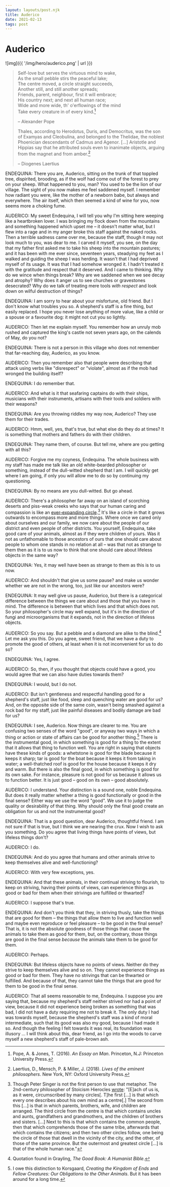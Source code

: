 ```yaml
---
layout: layouts/post.njk
title: Auderico
date: 2021-02-13
tags: post
---
```


# Auderico

![img]({{ '/img/hero/auderico.png' | url }})

> Self-love but serves the virtuous mind to wake,  
> As the small pebble stirs the peaceful lake;  
> The centre moved, a circle straight succeeds,  
> Another still, and still another spreads;  
> Friends, parent, neighbour, first it will embrace;  
> His country next; and next all human race;  
> Wide and more wide, th' o'erflowings of the mind  
> Take every creature in of every kind.[^1]
>
> – Alexander Pope
>
> Thales, according to Herodotus, Duris, and Democritus, was the son of Examyas and Cleobulina, and belonged to the Thelidae, the noblest Phoenician descendants of Cadmus and Agenor. [...] Aristotle and Hippias say that he attributed souls even to inanimate objects, arguing from the magnet and from amber.[^2]
>
> – Diogenes Laertius

ENDEQUINA: There you are, Auderico, sitting on the trunk of that toppled tree, dispirited, brooding, as if the wolf had come out of the forest to prey on your sheep. What happened to you, man? You used to be the lion of our village. The sight of you now makes me feel saddened myself. I remember how radiant you were, like the mother of a newborn babe, but always and everywhere. The air itself, which then seemed a kind of wine for you, now seems more a choking fume.

AUDERICO: My sweet Endequina, I will tell you why I'm sitting here weeping like a heartbroken lover. I was bringing my flock down from the mountains and something happened which upset me – it doesn't matter what, but I flew into a rage and in my anger broke this staff against the naked rocks. Then a terrible sadness came over me, because the staff, though it may not look much to you, was dear to me. I carved it myself, you see, on the day that my father first asked me to take his sheep into the mountain pastures; and it has been with me ever since, seventeen years, steadying my feet as I walked and guiding the sheep I was herding. It wasn't that I had deprived myself of its usage. It was that I had somehow wronged it. I hadn't treated it with the gratitude and respect that it deserved. And I came to thinking. Why do we wince when things break? Why are we saddened when we see decay and atrophy? Why does it anger us to see churches or gravestones desecrated? Why do we talk of treating mere tools _with respect_ and look down on wilful destruction of things?

ENDEQUINA: I am sorry to hear about your misfortune, old friend. But I don't know what troubles you so. A shepherd's staff is a fine thing, but easily replaced. I hope you never lose anything of more value, like a child or a spouse or a favourite dog: it might not cut you so lightly.

AUDERICO: Then let me explain myself. You remember how an unruly mob rushed and captured the king's castle not seven years ago, on the calends of May, do you not?

ENDEQUINA: There is not a person in this village who does not remember that far-reaching day, Auderico, as you know.

AUDERICO: Then you remember also that people were describing that attack using verbs like "disrespect" or "violate", almost as if the mob had wronged the building itself?

ENDEQUINA: I do remember that.

AUDERICO: And what is it that seafaring captains do with their ships, musicians with their instruments, artisans with their tools and soldiers with their weapons?

ENDEQUINA: Are you throwing riddles my way now, Auderico? They use them for their trades.

AUDERICO: Hmm, well, yes, that's true, but what else do they do at times? It is something that mothers and fathers do with their children.

ENDEQUINA: They name them, of course. But tell me, where are you getting with all this?

AUDERICO: Forgive me my coyness, Endequina. The whole business with my staff has made me talk like an old white-bearded philosopher or something, instead of the dull-witted shepherd that I am. I will quickly get where I am going, if only you will allow me to do so by continuing my questioning.

ENDEQUINA: By no means are you dull-witted. But go ahead.

AUDERICO: There's a philosopher far away on an island of scorching deserts and piss-weak creeks who says that our human caring and compassion is like an [ever-expanding circle](https://en.wikipedia.org/wiki/The_Expanding_Circle).[^3] It's like a circle in that it grows outwards to encompass more and more things. Where once we cared only about ourselves and our family, we now care about the people of our district and even people of other districts. You yourself, Endequina, take good care of your animals, almost as if they were children of yours. Was it not as unfathomable to those ancestors of ours that one should care about people to whom one stands in no relation at all – was that not as strange to them then as it is to us now to think that one should care about lifeless objects in the same way?

ENDEQUINA: Yes, it may well have been as strange to them as this is to us now.

AUDERICO: And shouldn't that give us some pause? and make us wonder whether we are not in the wrong, too, just like our ancestors were?

ENDEQUINA: It may well give us pause, Auderico, but there is a categorical difference between the things we care about and those that you have in mind. The difference is between that which lives and that which does not. So your philosopher's circle may well expand, but it's in the direction of fungi and microorganisms that it expands, not in the direction of lifeless objects.

AUDERICO: So you say. But a pebble and a diamond are alike to the blind.[^4] Let me ask you this. Do you agree, sweet friend, that we have a duty to promote the good of others, at least when it is not inconvenient for us to do so?

ENDEQUINA: Yes, I agree.

AUDERICO: So, then, if you thought that objects could have a good, you would agree that we can also have duties towards them?

ENDEQUINA: I would, but I do not.

AUDERICO: But isn't gentleness and respectful handling good for a shepherd's staff, just like food, sleep and quenching water are good for us? And, on the opposite side of the same coin, wasn't being smashed against a rock bad for my staff, just like painful diseases and bodily damage are bad for us?

ENDEQUINA: I see, Auderico. Now things are clearer to me. You are confusing two senses of the word "good", or anyway two ways in which a thing or action or state of affairs can be good for another thing.[^5] There is the instrumental good, in which something is good for a thing to the extent that it allows that thing to function well. You are right in saying that objects have these kinds of goods: a whetstone is good for the blade because it keeps it sharp; tar is good for the boat because it keeps it from taking in water; a well-thatched roof is good for the house because it keeps it dry and warm. But there is also the final good, in which something is good for its own sake. For instance, pleasure is not good for us because it allows us to function better. It is just good – good on its own – good absolutely.

AUDERICO: I understand. Your distinction is a sound one, noble Endequina. But does it really matter whether a thing is good functionally or good in the final sense? Either way we use the word "good". We use it to judge the quality or desirability of that thing. Why should only the final good create an obligation for us and not the instrumental good?

ENDEQUINA: That is a good question, dear Auderico, thoughtful friend. I am not sure if that is true, but I think we are nearing the crux. Now I wish to ask you something. Do you agree that living things have points of views, but lifeless things don't?

AUDERICO: I do.

ENDEQUINA: And do you agree that humans and other animals strive to keep themselves alive and well-functioning?

AUDERICO: With very few exceptions, yes.

ENDEQUINA: And that these animals, in their continual striving to flourish, to keep on striving, having their points of views, can experience things as good or bad for them when their strivings are fulfilled or thwarted?

AUDERICO: I suppose that's true.

ENDEQUINA: And don't you think that they, in striving thusly, take the things that are good for them – the things that allow them to live and function well and maybe even reproduce or feel pleasure – to be good in the final sense? That is, it is not the absolute goodness of those things that cause the animals to take them as good for them, but, on the contrary, those things are good in the final sense _because_ the animals take them to be good for them.

AUDERICO: Perhaps.

ENDEQUINA: But lifeless objects have no points of views. Neither do they strive to keep themselves alive and so on. They cannot experience things as good or bad for them. They have no strivings that can be thwarted or fulfilled. And because of that, they cannot take the things that are good for them to be good in the final sense.

AUDERICO: That all seems reasonable to me, Endequina. I suppose you are saying that, because my shepherd's staff neither strived nor had a point of view, because it did not experience being broken as something that was bad, I did not have a duty requiring me not to break it. The only duty I had was towards myself, because the shepherd's staff was a kind of moral intermediate, such that its good was also my good, because I had made it so. And though the feeling I felt towards it was real, its foundation was illusory ... I will think about this, dear friend, as I go into the woods to carve myself a new shepherd's staff of pale-brown ash.

[^1]: Pope, A. & Jones, T. (2016). _An Essay on Man_. Princeton, N.J: Princeton University Press.
[^2]: Laertius, D., Mensch, P. & Miller, J. (2018). _Lives of the eminent philosophers_. New York, NY: Oxford University Press.
[^4]: Quotation found in Grayling, _The Good Book: A Humanist Bible_.
[^5]: I owe this distinction to Korsgaard, _Creating the Kingdom of Ends_ and _Fellow Creatures: Our Obligations to the Other Animals_. But it has been around for a long time.
[^3]: Though Peter Singer is not the first person to use that metaphor. The 2nd-century philosopher of Stoicism Hierocles [wrote](https://en.wikisource.org/wiki/Political_fragments_of_Archytas_and_other_ancient_Pythagoreans/How_we_ought_to_conduct_ourselves_towards_our_kindred): "[E]ach of us is, as it were, circumscribed by many circles[. T]he first [...] is that which every one describes about his own mind as a centre[.] The second from this [...] is that in which parents, brothers, wife, and children are arranged. The third circle from the centre is that which contains uncles and aunts, grandfathers and grandmothers, and the children of brothers and sisters. [...] Next to this is that which contains the common people, then that which comprehends those of the same tribe, afterwards that which contains the citizens; and then two other circles follow, one being the circle of those that dwell in the vicinity of the city, and the other, of those of the same province. But the outermost and greatest circle [...] is that of the whole human race."
